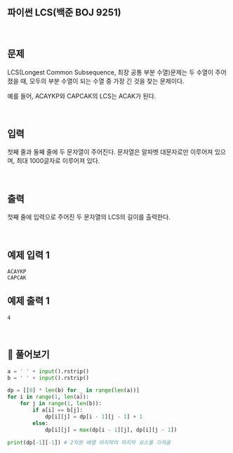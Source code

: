 ## 파이썬 LCS(백준 BOJ 9251)

<br>

## 문제

LCS(Longest Common Subsequence, 최장 공통 부분 수열)문제는 두 수열이 주어졌을 때, 모두의 부분 수열이 되는 수열 중 가장 긴 것을 찾는 문제이다.

예를 들어, ACAYKP와 CAPCAK의 LCS는 ACAK가 된다.

<br>

## 입력

첫째 줄과 둘째 줄에 두 문자열이 주어진다. 문자열은 알파벳 대문자로만 이루어져 있으며, 최대 1000글자로 이루어져 있다.

<br>

## 출력

첫째 줄에 입력으로 주어진 두 문자열의 LCS의 길이를 출력한다.

<br>

## 예제 입력 1

```
ACAYKP
CAPCAK
```

## 예제 출력 1 

```
4
```

<br>

## 📝 풀어보기

``` python
a = ' ' + input().rstrip()
b = ' ' + input().rstrip()

dp = [[0] * len(b) for _ in range(len(a))]
for i in range(1, len(a)):
    for j in range(1, len(b)):
        if a[i] == b[j]: 
            dp[i][j] = dp[i - 1][j - 1] + 1
        else:
            dp[i][j] = max(dp[i - 1][j], dp[i][j - 1])

print(dp[-1][-1]) # 2차원 배열 마지막의 마지막 요소를 가져옴
```

